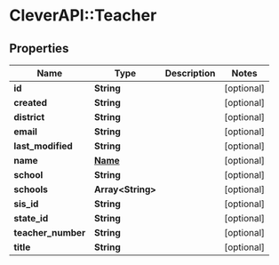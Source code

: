 # CleverAPI::Teacher

## Properties
Name | Type | Description | Notes
------------ | ------------- | ------------- | -------------
**id** | **String** |  | [optional] 
**created** | **String** |  | [optional] 
**district** | **String** |  | [optional] 
**email** | **String** |  | [optional] 
**last_modified** | **String** |  | [optional] 
**name** | [**Name**](Name.md) |  | [optional] 
**school** | **String** |  | [optional] 
**schools** | **Array&lt;String&gt;** |  | [optional] 
**sis_id** | **String** |  | [optional] 
**state_id** | **String** |  | [optional] 
**teacher_number** | **String** |  | [optional] 
**title** | **String** |  | [optional] 


